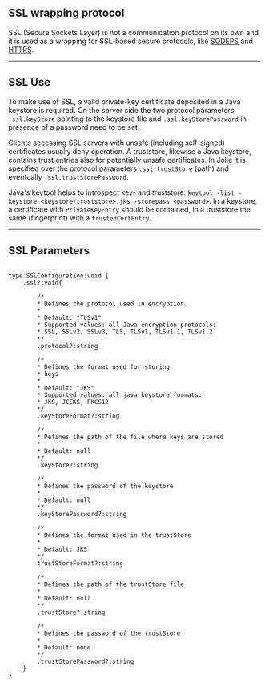 ## SSL wrapping protocol

SSL (Secure Sockets Layer) is not a communication protocol on its own and it is used as a wrapping for SSL-based secure protocols, like [SODEPS](protocols/sodeps.html) and [HTTPS](protocols/https.html).

---

## SSL Use

To make use of SSL, a valid private-key certificate deposited in a Java keystore is required. On the server side the two protocol parameters `.ssl.keyStore` pointing to the keystore file and `.ssl.keyStorePassword` in presence of a password need to be set.

Clients accessing SSL servers with unsafe (including self-signed) certificates usually deny operation. A truststore, likewise a Java keystore, contains trust entries also for potentially unsafe certificates. In Jolie it is specified over the protocol parameters `.ssl.trustStore` (path) and eventually `.ssl.trustStorePassword`.

Java's keytool helps to introspect key- and truststore: `keytool -list -keystore <keystore/truststore>.jks -storepass <password>`. In a keystore, a certificate with `PrivateKeyEntry` should be contained, in a truststore the same (fingerprint) with a `trustedCertEntry`.

---

## SSL Parameters

<pre><code class="language-jolie code">
type SSLConfiguration:void {
	.ssl?:void{

		/*
		* Defines the protocol used in encryption.
		*
		* Default: "TLSv1"
		* Supported values: all Java encryption protocols:
		* SSL, SSLv2, SSLv3, TLS, TLSv1, TLSv1.1, TLSv1.2
		*/
		.protocol?:string

		/*
		* Defines the format used for storing
		* keys
		*
		* Default: "JKS"
		* Supported values: all java keystore formats:
		* JKS, JCEKS, PKCS12
		*/
		.keyStoreFormat?:string
		
		/*
		* Defines the path of the file where keys are stored
		* 
		* Default: null
		*/
		.keyStore?:string
		
		/*
		* Defines the password of the keystore
		*
		* Default: null
		*/
		.keyStorePassword?:string
		
		/*
		* Defines the format used in the trustStore
		* 
		* Default: JKS 
		*/
		trustStoreFormat?:string

		/*
		* Defines the path of the trustStore file
		* 
		* Default: null
		*/
		.trustStore?:string
		
		/*
		* Defines the password of the trustStore
		* 
		* Default: none
		*/
		.trustStorePassword?:string
	}
}

</code></pre>
